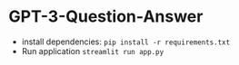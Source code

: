 # GPT-3-Question-Answer

- install dependencies: `pip install -r requirements.txt`
- Run application `streamlit run app.py`
